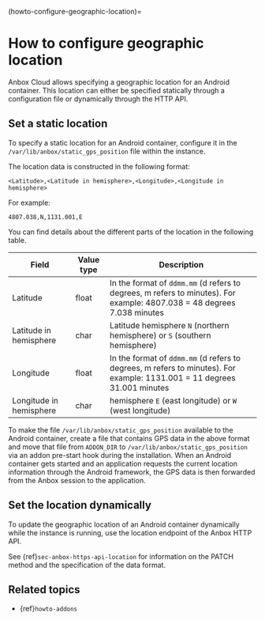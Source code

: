 (howto-configure-geographic-location)=
# How to configure geographic location

Anbox Cloud allows specifying a geographic location for an Android container. This location can either be specified statically through a configuration file or dynamically through the HTTP API.

## Set a static location

To specify a static location for an Android container, configure it in the `/var/lib/anbox/static_gps_position` file within the instance.

The location data is constructed in the following format:

```
<Latitude>,<Latitude in hemisphere>,<Longitude>,<Longitude in hemisphere>
```

For example:

    4807.038,N,1131.001,E

You can find details about the different parts of the location in the following table.

Field                   | Value type | Description
------------------------|------------|-------------------------------------------------------------------
Latitude                | float      | In the format of `ddmm.mm` (d refers to degrees, m refers to minutes). For example: 4807.038 = 48 degrees 7.038 minutes
Latitude in hemisphere  | char       | Latitude hemisphere `N` (northern hemisphere) or `S` (southern hemisphere)
Longitude               | float      | In the format of `ddmm.mm` (d refers to degrees, m refers to minutes). For example: 1131.001 = 11 degrees 31.001 minutes
Longitude in hemisphere | char       | hemisphere `E` (east longitude) or `W` (west longitude)

To make the file `/var/lib/anbox/static_gps_position` available to the Android container, create a file that contains GPS data in the above format and move that file from `ADDON_DIR` to `/var/lib/anbox/static_gps_position` via an addon pre-start hook during the installation. When an Android container gets started and an application requests the current location information through the Android framework, the GPS data is then forwarded from the Anbox session to the application.

## Set the location dynamically

To update the geographic location of an Android container dynamically while the instance is running, use the location endpoint of the Anbox HTTP API.

See {ref}`sec-anbox-https-api-location` for information on the PATCH method and the specification of the data format.

## Related topics
* {ref}`howto-addons`

